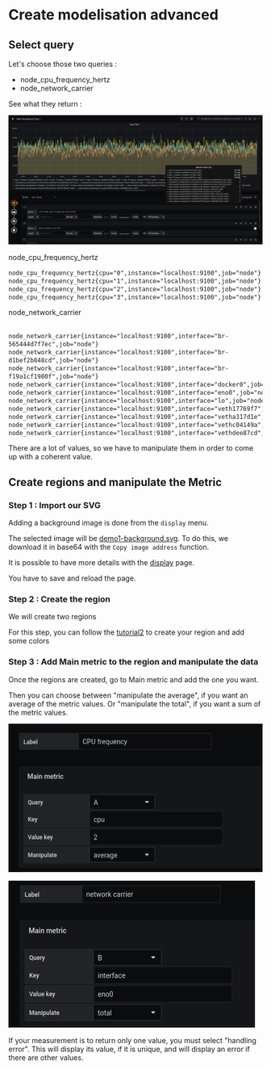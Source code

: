  
# Create modelisation advanced

## Select query

Let's choose those two queries :
- node_cpu_frequency_hertz
- node_network_carrier

See what they return :

![values](../../screenshots/demo/tutorial5/values.png)

node_cpu_frequency_hertz


```
node_cpu_frequency_hertz{cpu="0",instance="localhost:9100",job="node"}
node_cpu_frequency_hertz{cpu="1",instance="localhost:9100",job="node"}
node_cpu_frequency_hertz{cpu="2",instance="localhost:9100",job="node"}
node_cpu_frequency_hertz{cpu="3",instance="localhost:9100",job="node"}

```

node_network_carrier

```

node_network_carrier{instance="localhost:9100",interface="br-565444d7f7ec",job="node"}
node_network_carrier{instance="localhost:9100",interface="br-d1bef2b848cd",job="node"}
node_network_carrier{instance="localhost:9100",interface="br-f19a1cf1980f",job="node"}
node_network_carrier{instance="localhost:9100",interface="docker0",job="node"}
node_network_carrier{instance="localhost:9100",interface="eno0",job="node"}
node_network_carrier{instance="localhost:9100",interface="lo",job="node"}
node_network_carrier{instance="localhost:9100",interface="veth17769f7",job="node"}
node_network_carrier{instance="localhost:9100",interface="vetha317d1e",job="node"}
node_network_carrier{instance="localhost:9100",interface="vethc04149a",job="node"}
node_network_carrier{instance="localhost:9100",interface="vethdee87cd",job="node"}

```

There are a lot of values, so we have to manipulate them in order to come up with a coherent value.

## Create regions and manipulate the Metric

### Step 1 : Import our SVG

Adding a background image is done from the `display` menu.

The selected image will be [demo1-background.svg](../../resource/demo1-background.svg). To do this, we download it in base64 with the `Copy image address` function.

It is possible to have more details with the [display](../editor/display.md) page.

You have to save and reload the page.

### Step 2 : Create the region

We will create two regions

For this step, you can follow the [tutorial2](tutorial2.md) to create your region and add some colors

### Step 3 : Add Main metric to the region and manipulate the data

Once the regions are created, go to Main metric and add the one you want.

Then you can choose between "manipulate the average", if you want an average of the metric values. Or "manipulate the total", if you want a sum of the metric values.

![average](../../screenshots/demo/tutorial5/average.png)


![total](../../screenshots/demo/tutorial5/total.png)

If your measurement is to return only one value, you must select "handling error". 
This will display its value, if it is unique, and will display an error if there are other values.






















